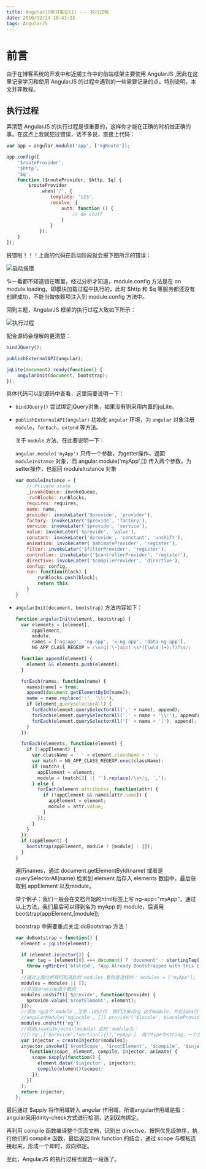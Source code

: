 ```yaml
---
title: AngularJS学习笔记(1) --- 执行过程
date: 2016/12/14 10:41:23
tags: AngularJS
---
```


# 前言

由于在博客系统的开发中和近期工作中的前端框架主要使用 AngularJS ,因此在这里记录学习和使用 AngularJS 的过程中遇到的一些需要记录的点。特别说明，本文并非教程。

## 执行过程

弄清楚 AngularJS 的执行过程是很重要的，这样你才能在正确的时机做正确的事。在这点上我就犯过错误，话不多说，直接上代码：

```JavaScript
var app = angular.module('app', ['ngRoute']);

app.config([
	'$routeProvider',
	'$http',
	'$q',
	function ($routeProvider, $http, $q) {
		$routeProvider
			.when('/', {
				template: '123',
				resolve: {
					auth: function () {
						// do stuff
					}
				}
			});
	}
]);
```
报错啦！！！上面的代码在启动阶段就会报下图所示的错误：

![启动报错](http://ww2.sinaimg.cn/large/765147e8gw1fasdey55u6j20pb0e4tcl.jpg)

乍一看都不知道错在哪里，经过分析才知道，module.config 方法是在 on module loading，即模块加载过程中执行的，此时 $http 和 $q 等服务都还没有创建成功，不能当做依赖项注入到 module.config 方法中。

<!--- more --->

回到主题，AngularJS 框架的执行过程大致如下所示：

![执行过程](http://ww4.sinaimg.cn/large/765147e8gw1fasf3cmrf1j20uk0go76a.jpg)

配合源码会理解的更清楚：
```JavaScript
bindJQuery();

publishExternalAPI(angular);

jqLite(document).ready(function() {
	angularInit(document, bootstrap);
});
```

具体代码可以到源码中查看，这里简要说明一下：

*	`bindJQuery()` 尝试绑定jQuery对象，如果没有则采用内置的jqLite。
*	`publishExternalAPI(angular)` 初始化 `angular` 环境，为 `angular` 对象注册 `module`，`forEach`，`extend` 等方法。
	
	关于 `module` 方法，在此要说明一下：
    
    `angular.module('myApp')` 只传一个参数，为getter操作，返回 `moduleInstance` 对象，而 angular.module('myApp',[]) 传入两个参数，为setter操作，也返回 moduleInstance 对象
    
    ```JavaScript
	var moduleInstance = {
		// Private state
		_invokeQueue: invokeQueue,
		_runBlocks: runBlocks,
		requires: requires,
		name: name,
		provider: invokeLater('$provide', 'provider'),
		factory: invokeLater('$provide', 'factory'),
		service: invokeLater('$provide', 'service'),
		value: invokeLater('$provide', 'value'),
		constant: invokeLater('$provide', 'constant', 'unshift'),
		animation: invokeLater('$animateProvider', 'register'),
		filter: invokeLater('$filterProvider', 'register'),
		controller: invokeLater('$controllerProvider', 'register'),
		directive: invokeLater('$compileProvider', 'directive'),
		config: config,
		run: function(block) {
			runBlocks.push(block);
			return this;
		}
	}
	```
*	`angularInit(document, bootstrap)` 方法内容如下：
	
	```JavaScript
	function angularInit(element, bootstrap) {
	  var elements = [element],
	      appElement,
	      module,
	      names = ['ng:app', 'ng-app', 'x-ng-app', 'data-ng-app'],
	      NG_APP_CLASS_REGEXP = /\sng[:\-]app(:\s*([\w\d_]+);?)?\s/;
	
	  function append(element) {
	    element && elements.push(element);
	  }
	
	  forEach(names, function(name) {
	    names[name] = true;
	    append(document.getElementById(name));
	    name = name.replace(':', '\\:');
	    if (element.querySelectorAll) {
	      forEach(element.querySelectorAll('.' + name), append);
	      forEach(element.querySelectorAll('.' + name + '\\:'), append);
	      forEach(element.querySelectorAll('[' + name + ']'), append);
	    }
	  });
	
	  forEach(elements, function(element) {
	    if (!appElement) {
	      var className = ' ' + element.className + ' ';
	      var match = NG_APP_CLASS_REGEXP.exec(className);
	      if (match) {
	        appElement = element;
	        module = (match[2] || '').replace(/\s+/g, ',');
	      } else {
	        forEach(element.attributes, function(attr) {
	          if (!appElement && names[attr.name]) {
	            appElement = element;
	            module = attr.value;
	          }
	        });
	      }
	    }
	  });
	  if (appElement) {
	    bootstrap(appElement, module ? [module] : []);
	  }
	}
	```
	遍历names，通过 document.getElementById(name) 或者是 querySelectorAll(name) 检索到 element 后存入 elements 数组中，最后获取到 appElement 以及module。
	
	举个例子：我们一般会在文档开始的html标签上写 ng-app="myApp"，通过以上方法，我们最后可以得到名为 myApp 的 module，后调用 bootstrap(appElement,[module]);
	
	bootstrap 中需要重点关注 doBootstrap 方法：
	
	```JavaScript
	var doBootstrap = function() {
	  element = jqLite(element);
	
	  if (element.injector()) {
	    var tag = (element[0] === document) ? 'document' : startingTag(element);
	    throw ngMinErr('btstrpd', "App Already Bootstrapped with this Element '{0}'", tag);
	  }
	  //通过上面分析我们知道此时 modules 暂时是这样的： modules = ['myApp'];
	  modules = modules || [];
	  //添加$provide这个数组
	  modules.unshift(['$provide', function($provide) {
	    $provide.value('$rootElement', element);
	  }]);
	  //添加 ng这个 module ,注意：1857行  我们注册过ng 这个module，并在1854行 我们注册过 它的依赖模块'ngLocale'，
	  //angularModule('ngLocale', []).provider('$locale', $LocaleProvider); 我们注册过ngLocale这个module
	  modules.unshift('ng');
	  //调用createInjector(module) 此时：module为：
	  //['ng',['$provide',function(){}],'myApp']  两个type为string，一个为array
	  var injector = createInjector(modules);
	  injector.invoke(['$rootScope', '$rootElement', '$compile', '$injector', '$animate',
	     function(scope, element, compile, injector, animate) {
	      scope.$apply(function() {
	        element.data('$injector', injector);
	        compile(element)(scope);
	      });
	    }]
	  );
	  return injector;
	};
	```

最后通过 $apply 将作用域转入 angular 作用域，所谓angular作用域是指：angular采用dirity-check方式进行检测，达到双向绑定。

再利用 compile 函数编译整个页面文档，识别出 directive，按照优先级排序，执行他们的 compilie 函数，最后返回 link function 的结合，通过 scope 与模板连接起来，形成一个即时，双向绑定。

至此，AngularJS 的执行过程也就告一段落了。